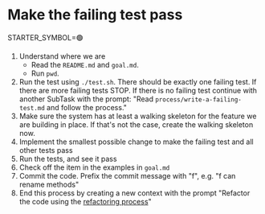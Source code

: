 # Make the failing test pass

STARTER_SYMBOL=🟢

1. Understand where we are
    - Read the `README.md` and `goal.md`.
    - Run `pwd`.
2. Run the test using `./test.sh`. There should be exactly one failing test. If there are more failing tests STOP. If there is no failing test continue with another SubTask with the prompt: "Read `process/write-a-failing-test.md` and follow the process."
3. Make sure the system has at least a walking skeleton for the feature we are building in place. If that's not the case, create the walking skeleton now.
4. Implement the smallest possible change to make the failing test and all other tests pass
5. Run the tests, and see it pass
6. Check off the item in the examples in `goal.md`
7. Commit the code. Prefix the commit message with "f", e.g. "f can rename methods"
8. End this process by creating a new context with the prompt "Refactor the code using the [refactoring process](./process/refactor.md)"

